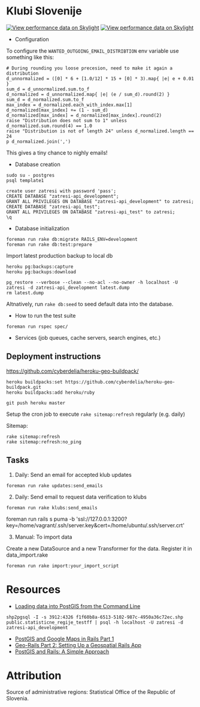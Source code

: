 # Klubi Slovenije

[![View performance data on Skylight](https://badges.skylight.io/status/pkiwulxFzCaH.svg)](https://oss.skylight.io/app/applications/pkiwulxFzCaH)
[![View performance data on Skylight](https://badges.skylight.io/typical/pkiwulxFzCaH.svg)](https://oss.skylight.io/app/applications/pkiwulxFzCaH)

* Configuration

To configure the `WANTED_OUTGOING_EMAIL_DISTRIBTION` env variable use something like this:
```
# During rounding you loose precesion, need to make it again a distribution
d_unnormalized = ([0] * 6 + [1.0/12] * 15 + [0] * 3).map{ |e| e + 0.01 }
sum_d = d_unnormalized.sum.to_f
d_normalized = d_unnormalized.map{ |e| (e / sum_d).round(2) }
sum_d = d_normalized.sum.to_f
max_index = d_normalized.each_with_index.max[1]
d_normalized[max_index] += (1 - sum_d)
d_normalized[max_index] = d_normalized[max_index].round(2)
raise "Distribution does not sum to 1" unless d_normalized.sum.round(4) == 1.0
raise "Distribution is not of length 24" unless d_normalized.length == 24
p d_normalized.join(',')
```
This gives a tiny chance to nighly emails!


* Database creation

```
sudo su - postgres
psql template1

create user zatresi with password 'pass';
CREATE DATABASE "zatresi-api_development";
GRANT ALL PRIVILEGES ON DATABASE "zatresi-api_development" to zatresi;
CREATE DATABASE "zatresi-api_test";
GRANT ALL PRIVILEGES ON DATABASE "zatresi-api_test" to zatresi;
\q
```

* Database initialization

```
foreman run rake db:migrate RAILS_ENV=development
foreman run rake db:test:prepare
```

Import latest production backup to local db
```
heroku pg:backups:capture
heroku pg:backups:download

pg_restore --verbose --clean --no-acl --no-owner -h localhost -U zatresi -d zatresi-api_development latest.dump
rm latest.dump
```

Altnatively, run `rake db:seed` to seed default data into the database.

* How to run the test suite

```
foreman run rspec spec/
```

* Services (job queues, cache servers, search engines, etc.)

## Deployment instructions

https://github.com/cyberdelia/heroku-geo-buildpack/
```
heroku buildpacks:set https://github.com/cyberdelia/heroku-geo-buildpack.git
heroku buildpacks:add heroku/ruby
```

```
git push heroku master
```

Setup the cron job to execute `rake sitemap:refresh` regularly (e.g. daily)

Sitemap:
```
rake sitemap:refresh
rake sitemap:refresh:no_ping
```

## Tasks

1. Daily: Send an email for accepted klub updates
```
foreman run rake updates:send_emails
```

2. Daily: Send email to request data verification to klubs
```
foreman run rake klubs:send_emails
```

foreman run rails s puma -b 'ssl://127.0.0.1:3200?key=/home/vagrant/.ssh/server.key&cert=/home/ubuntu/.ssh/server.crt'

3. Manual: To import data

Create a new DataSource and a new Transformer for the data.
Register it in data_import.rake
```
foreman run rake import:your_import_script
```

# Resources

- [Loading data into PostGIS from the Command Line](http://suite.opengeo.org/docs/latest/dataadmin/pgGettingStarted/shp2pgsql.html)

```
shp2pgsql -I -s 3912:4326 f1f60b8a-6513-5102-987c-4950a36c72ec.shp public.statisticne_regije_testff | psql -h localhost -U zatresi -d zatresi-api_development
```

- [PostGIS and Google Maps in Rails Part 1](http://climber2002.github.io/blog/2014/05/18/postgis-and-google-maps-in-rails-part-1/)
- [Geo-Rails Part 2: Setting Up a Geospatial Rails App](http://daniel-azuma.com/articles/georails/part-2)
- [PostGIS and Rails: A Simple Approach](http://ngauthier.com/2013/08/postgis-and-rails-a-simple-approach.html)

# Attribution

Source of administrative regions: Statistical Office of the Republic of Slovenia.
